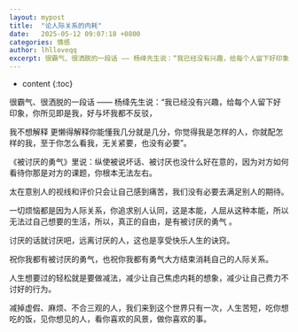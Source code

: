 ```yaml
---
layout: mypost
title:  "论人际关系的内耗"
date:   2025-05-12 09:07:18 +0800
categories: 情感
author: lhlloveqq
excerpt: 很霸气、很洒脱的一段话 —— 杨绛先生说：“我已经没有兴趣，给每个人留下好印象，你所见即是我，好与坏我都不反驳，我不想解释 更懒得解释你能懂我几分就是几分，你觉得我是怎样的人，你就配怎样的我，至于你怎么看我，无关紧要，也没有必要”。
---
```


* content
{:toc}

很霸气、很洒脱的一段话 —— 杨绛先生说：“我已经没有兴趣，给每个人留下好印象，你所见即是我，好与坏我都不反驳，

我不想解释 更懒得解释你能懂我几分就是几分，你觉得我是怎样的人，你就配怎样的我，至于你怎么看我，无关紧要，也没有必要”。

《被讨厌的勇气》里说：纵使被说坏话、被讨厌也没什么好在意的，因为对方如何看待你那是对方的课题，你根本无法左右。

太在意别人的视线和评价只会让自己感到痛苦，我们没有必要去满足别人的期待。

一切烦恼都是因为人际关系，你追求别人认同，这是本能，人屈从这种本能，所以无法过自己想要的生活，所以，真正的自由，是有被讨厌的勇气 。

讨厌的话就讨厌吧，远离讨厌的人，这也是享受快乐人生的诀窍。

祝你我都有被讨厌的勇气，也祝你我都有勇气大方结束消耗自己的人际关系。

人生想要过的轻松就是要做减法，减少让自己焦虑内耗的想象，减少让自己费力不讨好的行为。

减掉虚假、麻烦、不合三观的人，我们来到这个世界只有一次，人生苦短，吃你想吃的饭，见你想见的人，看你喜欢的风景，做你喜欢的事。
